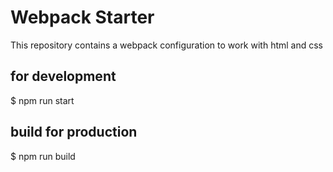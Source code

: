 # Webpack Starter
This repository contains a webpack configuration to work with html and css

## for development
$ npm run start


## build for production
$ npm run build